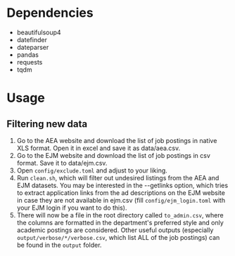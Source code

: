 # Dependencies

- beautifulsoup4  
- datefinder  
- dateparser  
- pandas  
- requests  
- tqdm  

# Usage

## Filtering new data

1. Go to the AEA website and download the list of job postings in native XLS format. Open it in excel and save it as data/aea.csv.
2. Go to the EJM website and download the list of job postings in csv format. Save it to data/ejm.csv.
3. Open `config/exclude.toml` and adjust to your liking.
4. Run `clean.sh`, which will filter out undesired listings from the AEA and EJM datasets. You may be interested in the --getlinks option, which tries to extract application links from the ad descriptions on the EJM website in case they are not available in ejm.csv (fill `config/ejm_login.toml` with your EJM login if you want to do this).
5. There will now be a file in the root directory called `to_admin.csv`, where the columns are formatted in the department's preferred style and only academic postings are considered. Other useful outputs (especially `output/verbose/*/verbose.csv`, which list ALL of the job postings) can be found in the `output` folder.
